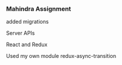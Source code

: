 ### Mahindra Assignment

added migrations

Server APIs

React and Redux

Used my own module redux-async-transition

